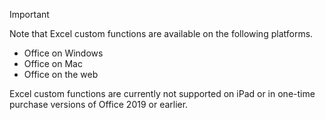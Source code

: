 > [!IMPORTANT]
> Note that Excel custom functions are available on the following platforms.
>
> - Office on Windows
> - Office on Mac
> - Office on the web
>
> Excel custom functions are currently not supported on iPad or in one-time purchase versions of Office 2019 or earlier.

